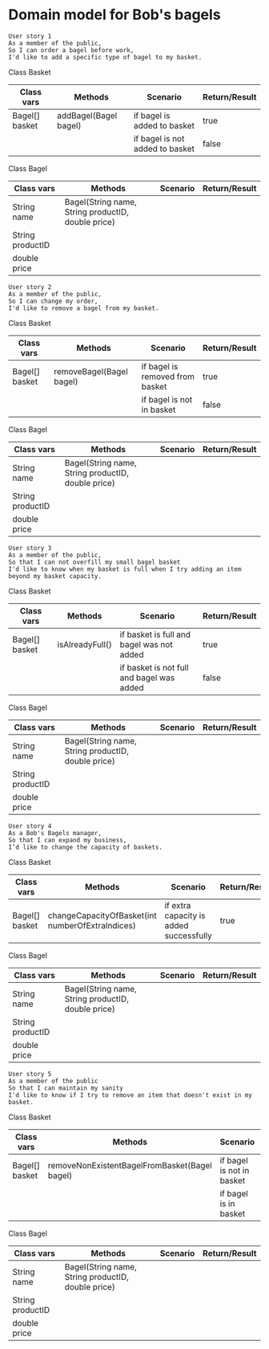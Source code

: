 # Domain model for Bob's bagels

````
User story 1
As a member of the public,
So I can order a bagel before work,
I'd like to add a specific type of bagel to my basket.
````
Class Basket

| Class vars     | Methods               | Scenario                        | Return/Result |
|----------------|-----------------------|---------------------------------|---------------|
| Bagel[] basket | addBagel(Bagel bagel) | if bagel is added to basket     | true          |
|                |                       | if bagel is not added to basket | false         |

Class Bagel

| Class vars       | Methods                                            | Scenario | Return/Result |
|------------------|----------------------------------------------------|----------|---------------|
| String name      | Bagel(String name, String productID, double price) |          |               |
| String productID |                                                    |          |               |
| double price     |                                                    |          |               |

````
User story 2
As a member of the public,
So I can change my order,
I'd like to remove a bagel from my basket.
````

Class Basket

| Class vars     | Methods                  | Scenario                        | Return/Result |
|----------------|--------------------------|---------------------------------|---------------|
| Bagel[] basket | removeBagel(Bagel bagel) | if bagel is removed from basket | true          |
|                |                          | if bagel is not in basket       | false         |

Class Bagel

| Class vars       | Methods                                            | Scenario | Return/Result |
|------------------|----------------------------------------------------|----------|---------------|
| String name      | Bagel(String name, String productID, double price) |          |               |
| String productID |                                                    |          |               |
| double price     |                                                    |          |               |

````
User story 3
As a member of the public,
So that I can not overfill my small bagel basket
I'd like to know when my basket is full when I try adding an item beyond my basket capacity.
````

Class Basket

| Class vars     | Methods         | Scenario                                  | Return/Result |
|----------------|-----------------|-------------------------------------------|---------------|
| Bagel[] basket | isAlreadyFull() | if basket is full and bagel was not added | true          |
|                |                 | if basket is not full and bagel was added | false         |

Class Bagel

| Class vars       | Methods                                            | Scenario | Return/Result |
|------------------|----------------------------------------------------|----------|---------------|
| String name      | Bagel(String name, String productID, double price) |          |               |
| String productID |                                                    |          |               |
| double price     |                                                    |          |               |

````
User story 4
As a Bob's Bagels manager,
So that I can expand my business,
I’d like to change the capacity of baskets.
````

Class Basket

| Class vars     | Methods                                          | Scenario                                    | Return/Result |
|----------------|--------------------------------------------------|---------------------------------------------|---------------|
| Bagel[] basket | changeCapacityOfBasket(int numberOfExtraIndices) | if extra capacity is added successfully     | true          |

Class Bagel

| Class vars       | Methods                                            | Scenario | Return/Result |
|------------------|----------------------------------------------------|----------|---------------|
| String name      | Bagel(String name, String productID, double price) |          |               |
| String productID |                                                    |          |               |
| double price     |                                                    |          |               |

````
User story 5
As a member of the public
So that I can maintain my sanity
I'd like to know if I try to remove an item that doesn't exist in my basket.
````

Class Basket

| Class vars     | Methods                                       | Scenario                  | Return/Result |
|----------------|-----------------------------------------------|---------------------------|---------------|
| Bagel[] basket | removeNonExistentBagelFromBasket(Bagel bagel) | if bagel is not in basket | true          |
|                |                                               | if bagel is in basket     | false         |

Class Bagel

| Class vars       | Methods                                            | Scenario | Return/Result |
|------------------|----------------------------------------------------|----------|---------------|
| String name      | Bagel(String name, String productID, double price) |          |               |
| String productID |                                                    |          |               |
| double price     |                                                    |          |               |
